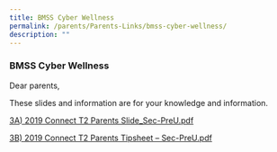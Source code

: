 ```yaml
---
title: BMSS Cyber Wellness
permalink: /parents/Parents-Links/bmss-cyber-wellness/
description: ""
---
```



###  BMSS Cyber Wellness 

Dear parents,

These slides and information are for your knowledge and information.

[3A) 2019 Connect T2 Parents Slide\_Sec-PreU.pdf](/files/3A-2019-Connect-T2-Parents-Slide_Sec-PreU.pdf)

[3B) 2019 Connect T2 Parents Tipsheet – Sec-PreU.pdf](/files/3B-2019-Connect-T2-Parents-Tipsheet-Sec-PreU.pdf)